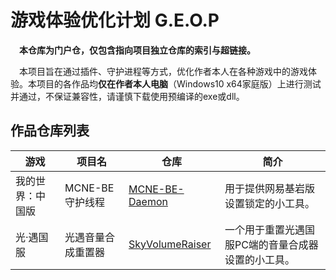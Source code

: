 # 游戏体验优化计划 G.E.O.P
&emsp;**本仓库为门户仓，仅包含指向项目独立仓库的索引与超链接。**

&emsp;本项目旨在通过插件、守护进程等方式，优化作者本人在各种游戏中的游戏体验。本项目的各作品均**仅在作者本人电脑**（Windows10 x64家庭版）上进行测试并通过，不保证兼容性，请谨慎下载使用预编译的exe或dll。

## 作品仓库列表
|游戏|项目名|仓库|简介|
|-|-|-|-|
|我的世界：中国版|MCNE-BE守护线程|[MCNE-BE-Daemon](https://github.com/HTMonkeyG/MCNE-BE-Daemon)|用于提供网易基岩版设置锁定的小工具。|
|光·遇国服|光遇音量合成重置器|[SkyVolumeRaiser](https://github.com/HTMonkeyG/SkyVolumeRaiser)|一个用于重置光遇国服PC端的音量合成器设置的小工具。|
